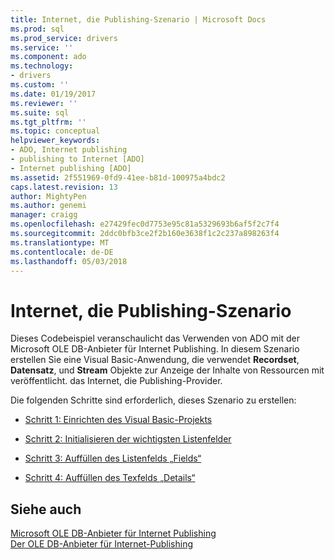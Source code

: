 ```yaml
---
title: Internet, die Publishing-Szenario | Microsoft Docs
ms.prod: sql
ms.prod_service: drivers
ms.service: ''
ms.component: ado
ms.technology:
- drivers
ms.custom: ''
ms.date: 01/19/2017
ms.reviewer: ''
ms.suite: sql
ms.tgt_pltfrm: ''
ms.topic: conceptual
helpviewer_keywords:
- ADO, Internet publishing
- publishing to Internet [ADO]
- Internet publishing [ADO]
ms.assetid: 2f551969-0fd9-41ee-b81d-100975a4bdc2
caps.latest.revision: 13
author: MightyPen
ms.author: genemi
manager: craigg
ms.openlocfilehash: e27429fec0d7753e95c81a5329693b6af5f2c7f4
ms.sourcegitcommit: 2ddc0bfb3ce2f2b160e3638f1c2c237a898263f4
ms.translationtype: MT
ms.contentlocale: de-DE
ms.lasthandoff: 05/03/2018
---
```

# <a name="internet-publishing-scenario"></a>Internet, die Publishing-Szenario
Dieses Codebeispiel veranschaulicht das Verwenden von ADO mit der Microsoft OLE DB-Anbieter für Internet Publishing. In diesem Szenario erstellen Sie eine Visual Basic-Anwendung, die verwendet **Recordset**, **Datensatz**, und **Stream** Objekte zur Anzeige der Inhalte von Ressourcen mit veröffentlicht. das Internet, die Publishing-Provider.  
  
 Die folgenden Schritte sind erforderlich, dieses Szenario zu erstellen:  
  
-   [Schritt 1: Einrichten des Visual Basic-Projekts](../../../ado/guide/data/step-1-set-up-the-visual-basic-project.md)  
  
-   [Schritt 2: Initialisieren der wichtigsten Listenfelder](../../../ado/guide/data/step-2-initialize-the-main-list-box.md)  
  
-   [Schritt 3: Auffüllen des Listenfelds „Fields“](../../../ado/guide/data/step-3-populate-the-fields-list-box.md)  
  
-   [Schritt 4: Auffüllen des Texfelds „Details“](../../../ado/guide/data/step-4-populate-the-details-text-box.md)  
  
## <a name="see-also"></a>Siehe auch  
 [Microsoft OLE DB-Anbieter für Internet Publishing](../../../ado/guide/appendixes/microsoft-ole-db-provider-for-internet-publishing.md)   
 [Der OLE DB-Anbieter für Internet-Publishing](../../../ado/guide/data/the-ole-db-provider-for-internet-publishing.md)
